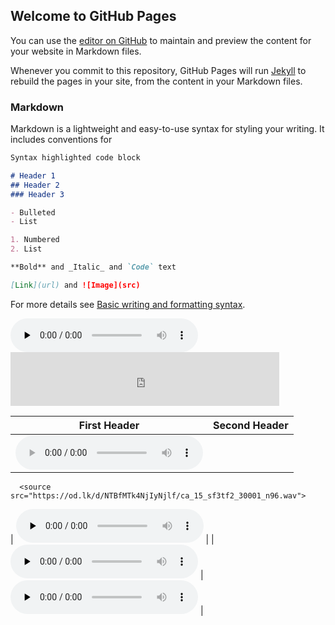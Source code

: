 <script src="http://api.html5media.info/1.1.8/html5media.min.js"></script>
## Welcome to GitHub Pages

You can use the [editor on GitHub](https://github.com/xxctm/ttt/edit/main/docs/index.md) to maintain and preview the content for your website in Markdown files.

Whenever you commit to this repository, GitHub Pages will run [Jekyll](https://jekyllrb.com/) to rebuild the pages in your site, from the content in your Markdown files.

### Markdown

Markdown is a lightweight and easy-to-use syntax for styling your writing. It includes conventions for

```markdown
Syntax highlighted code block

# Header 1
## Header 2
### Header 3

- Bulleted
- List

1. Numbered
2. List

**Bold** and _Italic_ and `Code` text

[Link](url) and ![Image](src)
```

For more details see [Basic writing and formatting syntax](https://docs.github.com/en/github/writing-on-github/getting-started-with-writing-and-formatting-on-github/basic-writing-and-formatting-syntax).



<audio id="audio" controls="" preload="none">
      <source src="https://od.lk/d/NTBfMTk4NjIyNjlf/ca_15_sf3tf2_30001_n96.wav">
</audio>



<iframe frameborder="no" border="0" marginwidth="0" marginheight="0" width=430 height=86 src="https://od.lk/d/NTBfMTk4NjIyNjlf/ca_15_sf3tf2_30001_n96.wav"></iframe>



| First Header  | Second Header |
| ------------- | ------------- |
| <audio id="audio" controls="" preload="none">
      <source src="https://od.lk/d/NTBfMTk4NjIyNjlf/ca_15_sf3tf2_30001_n96.wav">
</audio>  | <audio id="audio" controls="" preload="none">
      <source src="https://od.lk/d/NTBfMTk4NjIyNjlf/ca_15_sf3tf2_30001_n96.wav">
</audio>  |
| <audio id="audio" controls="" preload="none">
      <source src="https://od.lk/d/NTBfMTk4NjIyNjlf/ca_15_sf3tf2_30001_n96.wav">
</audio>  | <audio id="audio" controls="" preload="none">
      <source src="https://od.lk/d/NTBfMTk4NjIyNjlf/ca_15_sf3tf2_30001_n96.wav">
</audio> |
